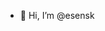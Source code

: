 - 👋 Hi, I’m @esensk
<!---
- 👀 I’m interested in ...
- 🌱 I’m currently learning ...
- 💞️ I’m looking to collaborate on ...
- 📫 How to reach me ...
--->

<!---
esensk/esensk is a ✨ special ✨ repository because its `README.md` (this file) appears on your GitHub profile.
You can click the Preview link to take a look at your changes.
--->
